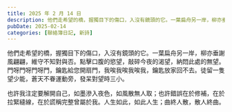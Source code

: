 ```yaml
---
title: 2025 年 2 月 14 日
description: 他們走希望的橋，握獨目下的傷口，入沒有鏡頭的它。一葉扁舟另一岸，柳亦垂謝風翩翩，維守不知對與否。點擊口腹的慾望，敲碎今夜的渴望，納悶此處的無望。門呀門呀門呀門，鑰匙給您開扇門，我唉我唉我唉我，鑰匙放家……
pubDate: 2025-02-14
categories: [聯絡簿日記, 新詩]
---
```


他們走希望的橋，握獨目下的傷口，入沒有鏡頭的它。一葉扁舟另一岸，柳亦垂謝風翩翩，維守不知對與否。點擊口腹的慾望，敲碎今夜的渴望，納悶此處的無望。門呀門呀門呀門，鑰匙給您開扇門，我唉我唉我唉我，鑰匙放家回不去。徒留一隻望少能，蒼天不眷運動旁，發呆對望時三小。

也許我注定要解開自己，如墨滲入夜色，如風散無人取；也許錯誤在於修補，在於拉緊縫線，在於謊稱完整曾屬於我。人生如此，如此人生；曲終人散，散人終曲。
